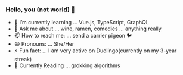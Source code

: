 ### Hello, you (not world) 👋

- 🌱 I’m currently learning ... Vue.js, TypeScript, GraphQL
- 💬 Ask me about ... wine, ramen, comedies ... anything really 
- 📫 How to reach me: ... send a carrier pigeon 🐦
- 😄 Pronouns: ... She/Her 
- ⚡ Fun fact: ... I am very active on Duolingo(currently on my 3-year streak)
- 📖 Currently Reading ... grokking algorithms
